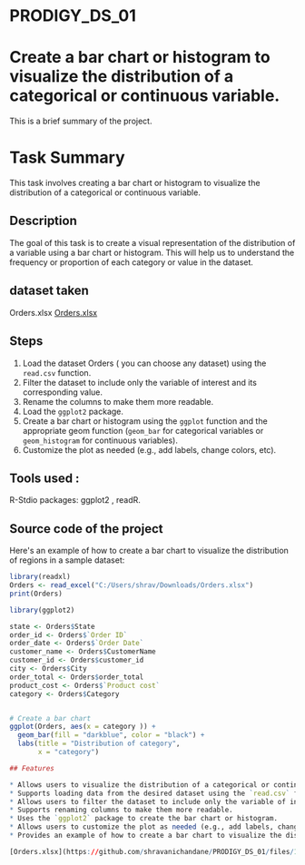 # PRODIGY_DS_01

# Create a bar chart or histogram to visualize the distribution of a categorical or continuous variable.

This is a brief summary of the project.

# Task Summary

This task involves creating a bar chart or histogram to visualize the distribution of a categorical or continuous variable.

## Description

The goal of this task is to create a visual representation of the distribution of a variable using a bar chart or histogram. This will help us to understand the frequency or proportion of each category or value in the dataset.

## dataset taken
Orders.xlsx [Orders.xlsx](https://github.com/shravanichandane/PRODIGY_DS_01/files/14934878/Orders.xlsx)

## Steps

1. Load the dataset Orders ( you can choose any dataset) using the `read.csv` function.
2. Filter the dataset to include only the variable of interest and its corresponding value.
3. Rename the columns to make them more readable.
4. Load the `ggplot2` package.
5. Create a bar chart or histogram using the `ggplot` function and the appropriate geom function (`geom_bar` for categorical variables or `geom_histogram` for continuous variables).
6. Customize the plot as needed (e.g., add labels, change colors, etc).

## Tools used :
R-Stdio
packages: ggplot2 , readR.

## Source code of the project

Here's an example of how to create a bar chart to visualize the distribution of regions in a sample dataset:

```R
library(readxl)
Orders <- read_excel("C:/Users/shrav/Downloads/Orders.xlsx")
print(Orders)

library(ggplot2)

state <- Orders$State
order_id <- Orders$`Order ID`
order_date <- Orders$`Order Date`
customer_name <- Orders$CustomerName
customer_id <- Orders$customer_id
city <- Orders$City
order_total <- Orders$order_total
product_cost <- Orders$`Product cost`
category <- Orders$Category


# Create a bar chart
ggplot(Orders, aes(x = category )) +
  geom_bar(fill = "darkblue", color = "black") +
  labs(title = "Distribution of category",
       x = "category")

## Features

* Allows users to visualize the distribution of a categorical or continuous variable using a bar chart or histogram.
* Supports loading data from the desired dataset using the `read.csv` function.
* Allows users to filter the dataset to include only the variable of interest and its corresponding value.
* Supports renaming columns to make them more readable.
* Uses the `ggplot2` package to create the bar chart or histogram.
* Allows users to customize the plot as needed (e.g., add labels, change colors, etc.).
* Provides an example of how to create a bar chart to visualize the distribution of regions in a sample dataset.

[Orders.xlsx](https://github.com/shravanichandane/PRODIGY_DS_01/files/14934880/Orders.xlsx)
